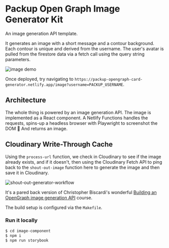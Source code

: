 # Packup Open Graph Image Generator Kit

An image generation API template.

It generates an image with a short message and a contour background. Each contour is unique and derived from the username. The user's avatar is pulled from the firestore data via a fetch call using the query string parameters.

![image demo](https://res.cloudinary.com/getpackup/image/fetch/https%3A%2F%2Fpackup-opengraph-card-generator.netlify.app%2F.netlify%2Ffunctions%2Fshout-out-image%3Fusername%3Dtonymamo?username=tonymamo)


Once deployed, try navigating to `https://packup-opengraph-card-generator.netlify.app/image?username=PACKUP_USERNAME`.

## Architecture

The whole thing is powered by an image generation API. The image is implemented as a React component. A Netlify Functions handles the requests, spins-up a headless browser with Playwright to screenshot the DOM 📸 And returns an image.

## Cloudinary Write-Through Cache

Using the `process-url` function, we check in Cloudinary to see if the image already exists, and if it doesn't, then using the Cloudinary Fetch API to ping back to the `shout-out-image` function here to generate the image and then save it in Cloudinary.

![shout-out-generator-workflow](https://user-images.githubusercontent.com/42671/108220726-0950d680-7105-11eb-889c-555837b996e2.jpg)

It's a pared back version of Christopher Biscardi's wonderful [Building an OpenGraph image generation API](https://egghead.io/playlists/building-an-opengraph-image-generation-api-with-cloudinary-netlify-functions-and-react-914e) course.

The build setup is configured via the `Makefile`.

### Run it locally

```bash
$ cd image-component
$ npm i
$ npm run storybook
```

